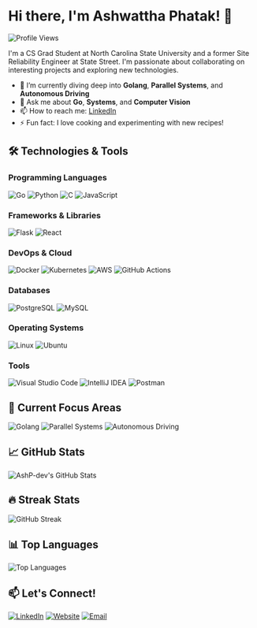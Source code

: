 # Hi there, I'm Ashwattha Phatak! 👋

![Profile Views](https://komarev.com/ghpvc/?username=AshP-dev&style=flat-square&color=blue)

I'm a CS Grad Student at North Carolina State University and a former Site Reliability Engineer at State Street. I'm passionate about collaborating on interesting projects and exploring new technologies.

- 🌱 I’m currently diving deep into **Golang**, **Parallel Systems**, and **Autonomous Driving**
- 💬 Ask me about **Go**, **Systems**, and **Computer Vision**
- 📫 How to reach me: [LinkedIn](https://www.linkedin.com/in/ashwattha-phatak-4536651b1/)
- ⚡ Fun fact: I love cooking and experimenting with new recipes!

## 🛠️ Technologies & Tools

### Programming Languages
![Go](https://img.shields.io/badge/Go-00ADD8?style=for-the-badge&logo=go&logoColor=white)
![Python](https://img.shields.io/badge/Python-3776AB?style=for-the-badge&logo=python&logoColor=white)
![C](https://img.shields.io/badge/C-00599C?style=for-the-badge&logo=cplusplus&logoColor=white)
![JavaScript](https://img.shields.io/badge/JavaScript-F7DF1E?style=for-the-badge&logo=javascript&logoColor=black)

### Frameworks & Libraries
![Flask](https://img.shields.io/badge/Flask-000000?style=for-the-badge&logo=flask&logoColor=white)
![React](https://img.shields.io/badge/React-20232A?style=for-the-badge&logo=react&logoColor=61DAFB)

### DevOps & Cloud
![Docker](https://img.shields.io/badge/Docker-2496ED?style=for-the-badge&logo=docker&logoColor=white)
![Kubernetes](https://img.shields.io/badge/Kubernetes-326CE5?style=for-the-badge&logo=kubernetes&logoColor=white)
![AWS](https://img.shields.io/badge/AWS-232F3E?style=for-the-badge&logo=amazon-aws&logoColor=white)
![GitHub Actions](https://img.shields.io/badge/GitHub%20Actions-2088FF?style=for-the-badge&logo=github-actions&logoColor=white)

### Databases
![PostgreSQL](https://img.shields.io/badge/PostgreSQL-336791?style=for-the-badge&logo=postgresql&logoColor=white)
![MySQL](https://img.shields.io/badge/MySQL-4479A1?style=for-the-badge&logo=mysql&logoColor=white)

### Operating Systems
![Linux](https://img.shields.io/badge/Linux-FCC624?style=for-the-badge&logo=linux&logoColor=black)
![Ubuntu](https://img.shields.io/badge/Ubuntu-E95420?style=for-the-badge&logo=ubuntu&logoColor=white)

### Tools
![Visual Studio Code](https://img.shields.io/badge/VS%20Code-007ACC?style=for-the-badge&logo=visual-studio-code&logoColor=white)
![IntelliJ IDEA](https://img.shields.io/badge/IntelliJ%20IDEA-000000?style=for-the-badge&logo=intellij-idea&logoColor=white)
![Postman](https://img.shields.io/badge/Postman-FF6C37?style=for-the-badge&logo=postman&logoColor=white)

## 🚗 Current Focus Areas

![Golang](https://img.shields.io/badge/Golang-%2300ADD8.svg?style=for-the-badge&logo=go&logoColor=white)
![Parallel Systems](https://img.shields.io/badge/Parallel%20Systems-%23FFD700.svg?style=for-the-badge&logo=high-performance-computing&logoColor=black)
![Autonomous Driving](https://img.shields.io/badge/Autonomous%20Driving-%230092A8.svg?style=for-the-badge&logo=self-driving-car&logoColor=white)

## 📈 GitHub Stats

![AshP-dev's GitHub Stats](https://github-readme-stats.vercel.app/api?username=AshP-dev&show_icons=true&theme=radical)

## 🔥 Streak Stats

![GitHub Streak](https://github-readme-streak-stats.herokuapp.com/?user=AshP-dev&theme=radical)

## 📊 Top Languages

![Top Languages](https://github-readme-stats.vercel.app/api/top-langs/?username=AshP-dev&layout=compact&theme=radical)

## 📫 Let's Connect!

[![LinkedIn](https://img.shields.io/badge/LinkedIn-Connect-blue?style=flat-square&logo=linkedin)](https://www.linkedin.com/in/ashwattha-phatak-4536651b1/)
[![Website](https://img.shields.io/badge/Website-ashp--dev.github.io-blue?style=flat-square&logo=google-chrome)](https://ashp-dev.github.io/)
[![Email](https://img.shields.io/badge/Email-ashwatthap@gmail.com-blue?style=flat-square&logo=gmail)](mailto:ashwatthap@gmail.com)


<!--
**AshP-dev/AshP-dev** is a ✨ _special_ ✨ repository because its `README.md` (this file) appears on your GitHub profile.

Here are some ideas to get you started:

- 🔭 I’m currently working on ...
- 🌱 I’m currently learning ...
- 👯 I’m looking to collaborate on ...
- 🤔 I’m looking for help with ...
- 💬 Ask me about ...
- 📫 How to reach me: ...
- 😄 Pronouns: ...
- ⚡ Fun fact: ...
-->
